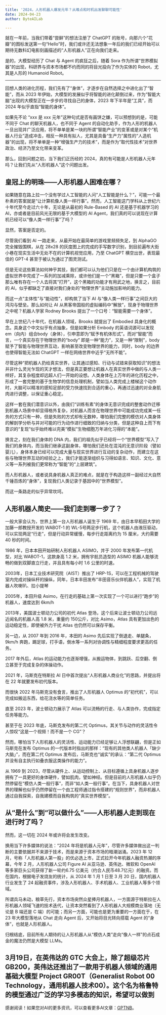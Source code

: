 ```yaml
---
title: '2024，人形机器人爆发元年？从难点和时机出发聊聊可能性'
date: 2024-04-23
author: ByteAILab

---
```


就在一年前，当我们带着“尝鲜”的想法注册了 ChatGPT 的账号，向那六个“花瓣”的图标发送第一句“Hello”时，我们或许还无法想象一年后的我们已经开始可以期待无数科幻电影刻画描述的“人形机器人”正在向我们走来。

是的，大模型经历了 Chat 与 Agent 的疯狂之后，随着 Sora 作为所谓“世界模拟器”的出现，科研界与资本市场都不约而同的将目光投向了作为实体的 Robot，尤其是人形的 Humanoid Robot。

---


回想人类的进化历程，我们先有了“身体”，才逐步在自然选择之中进化出了“智能”，而从 2023 年伊始，大模型的发展似乎将智能的进化颠倒过来，作为“智能大脑”出现的大模型正在一步步的寻找自己的身体，2023 年下半年是“工具”，而 2024 年似乎直指“智能的身体”。

如果先不论 “xxx 是 xxx 元年”这种句式是否有画饼之嫌，可以预想到的是，可能不同于 Chat 的聊天机器人，也不同于 Agent 的自动化助手，作为人形的机器人一旦出现并广泛应用，将不单单是某一块的所谓“智能产业”的变革或是对某个“机器人行业”造成冲击，相反一种具有拟人，尤其是具备“生产力”属性的“人造机器”的出现，将不单单是一种“增强生产力的技术”，而是作为“取代性技术”对世界政治、经济乃至文化带来变革。

那么，回到问题之初，当下我们正历经的 2024，真的有可能是人形机器人元年吗？让我们先从“人形机器人”这个问题出发。

## 皇冠上的明珠——人形机器人困难在哪？

如果随意在路上拉一个没有学过人工智能的人问“人工智能是什么？”，可能一个最朴素的答案就是“让计算机像人类一样行事”。然而，人工智能这门学科从上世纪六十年代至今走过六十年，无论是从最初的 Rule-Based 的 AI 还是基于机器学习的 AI，亦或者是目前风光无限的基于大模型的 AI Agent，我们真的可以说现在计算机已经可以“像人类一样行事”了吗？

显然，答案是否定的。

尽管我们看到 AI 一路走来，从最开始在最简单的游戏里频频失足，到 AlphaGO 完全摧毁围棋，从在 28x28 的灰度图上的完成的手写数字识别，到目前遍布大街小巷在现实生活中无处不在的计算机视觉应用，乃至 ChatGPT 横空出世，表现最佳的 GPT-4 甚至于被认为通过了图灵测试。

但是无论这些算法如何神乎其技，我们都可以认为他们只是在一个由计算机构筑的虚拟世界中完成了一系列的加减乘除，或许他们是一个“黑箱”，但是只要一个盒子那么唯有存在一个人去将其“打开”，这个黑箱的功能才有用武之地，换言之，目前的 AI，似乎都缺乏了直接对我们身处的“物理世界”主动施加影响的能力。

而这一点“主体性”与“能动性”，却构筑了当下 AI 与“像人类一样行事”之间巨大的鸿沟与壁垒。那么如何让 AI 从黑客帝国般的虚拟编码中“解放”，现身于物理世界之中呢？机器人学家 Rodney Brooks 提出了一个口号：“智能需要一个身体”。

早在上世纪八十年代，在机器人领域，Brooks 就提出了 Embodied 具身化的概念。具身这个中文似乎有点抽象，但是如果分析 Embody 的英语词源可以发现 em（向内）组合body（身体），引申意即为“赋予有机体形式”。而对“智能”而言，一个真实存在于物理世界的“body” 即是一种“能力”，又是一种“限制”，body 赋予了智能与物理世界互动，影响甚至改变物理世界的能力，同时，body 的边界也使得智能无法如 ChatGPT 一样在网络世界中近乎“无所不能”。

尽管这种“把机器人扔给真实世界，让其通过感知、行动与试错来获取知识”的想法并非什么灵光乍现的天才想法，但是真正要想让机器人在真实世界中做的与人类一样好，其复杂程度却远超人们一开始的设想。人类身体在上万年的进化历程之中，形成了一套完整的基于生物学的信息处理机制，譬如当人类完成上楼梯这个动作时，大脑可以精准的感知足部的受力快速找到合适的重心，再通过迅速的对全身肌肉进行调整，以保证重心稳定。

这样一套在我们潜意识以外，由我们“训练有素”的身体无意识完成的整套动作迁移到机器人场景中却显得格外复杂，对机器人而言在物理世界中可能成功完成某一任务的方式只有一种，但是失败的方式却有无数种，哪怕我们完整的模仿对人类身体的解剖学分析与并对可能的行为动作进行细致的归纳与分类，但是这种自上而下有意识的“复现”似乎始终难以完美“模拟”生物细胞万年进化习得的“本能”。

换言之，刻在我们身体的 DNA 内，我们的祖先似乎已经将一个“世界模型”写入了我们的身体内，而当我们继承这副身体，哪怕我们还处在混沌的无意识阶段（譬如婴儿），身体本身已经可以完成大量与现实世界进行互动的复杂动作，而建立在这些与物理世界互动的经验之上，我们才能逐渐组织与习得如语言、知识、文化、意义等一系列被我们更常称为“智能”的“上层建筑”。

而人形机器人，或者说具身机器人真正的难点，就是在于构造这样一副经过大自然千锤百炼的“身体”，复现我们人类记录于基因中的“世界模型”。

而这一条路走的似乎异常坎坷。

## 人形机器人简史——我们走到哪一步了？

一般大家会认为，世界上第一台人形机器人诞生于 1969 年，由日本早稻田大学的加藤一郎教授开发的 WABOT-1 的 WL-5号两足步行机，这个机器人由液压驱动，可以实现两足“行走”，但是行动异常缓慢，每步行走距离约为 15 厘米，大约需要 40 秒的时间。

1986 年，日本本田开始研制人形机器人 ASIMO，并于 2000 年发布第一代机型，对比 WABOT-1，这款身高 1.2 米，拥有宇航员造型的 ASIMO 机器人能够流畅的做到双脚直立行走，并且具有每小时 1.6 公里的时速。

2003年，日本工业技术研究院（AIST）推出了 HRP-1S，可以在工程机械的驾驶室内完成对操纵杆的操纵，同年，日本丰田发布“丰田音乐伙伴机器人”，实现了机器人吹喇叭、拉小提琴

2005年，本田升级 Asimo，在行走的基础上第一次实现了一个可以进行“跑步”的机器人，速度达到 6km/h

2013年，美国波士顿动力公司的初代 Atlas 登场，这个后来让波士顿动力公司远近闻名的机器人高 1.8 米，重量约 150公斤，对比 Asimo，Atlas 具有更加出色的运动稳定性，即使被外力干扰 Atlas 也仍然可以保存平衡。

另一边，从 2007 年到 2016 年，本田的 Asimo 先后实现了倒退走、单腿条，9km/h 奔跑，踢足球，打手语，倒水等一系列对协调性与精细程度要求更高的任务。

2017 年外后，Atlas 的运动能力也逐渐增强，从搬运物体，到跳跃、后空翻、倒立甚至于完成复杂的体操动作。

2021 年，马斯克在特斯拉 AI 日中首次提出“人形机器人商业化”的思路，并提出将在 22 年就要发布初代版本。

而很快 2022 年马斯克没有食言，推出了人形机器人 Optimus 的“初代机”，可以完成如搬运东西，给花浇水等的简单任务。

直至 2023 年，波士顿动力展示了 Atlas 可以流畅的行走、与人类协作，完成指定任务等能力。

甚至于在 2023 年底，马斯克发布的第二代 Optimus，其关节与动作的灵活性令人惊叹“这是一个视频！而不是一个 CG”？

然而，哪怕当下人形机器人的灵活性、运动能力已经足够让人浮想联翩，但是正如马斯克在发布 Optimus 的一代版本时指出的那样：“现有的其他类人机器人「缺少大脑」”，而在第二代 Optimus 发布后，马斯克也“诚实”的承认：“第二代 Optimus 并没有自主执行如叠衣服这类操作的能力”。

从 1969 到 2023，尽管从硬件上、从运动控制上、从目标遵循上具身机器人逐步拥有了一具更好的身体硬件，譬如肌肉，譬如神经。但是目前的人形机器人似乎仍然停留在“模仿人类一般行事”，而非“如人类一般行事”。在当下，具身机器人对世界的理解也似乎仍然停留在一个由工程师通过指令搭建的“规则世界”，而非机器人通过自我探索，自我建模而自我构筑的“真实世界模型”。

## 从“是什么”到“可以做什么”——人形机器人走到现在进行时了吗？

然而，这一切在 2024 年或许将会发生改变。

换用当下许多媒体的说法：“2024 年将是机器人元年”，尽管许多媒体做出这一判断的主要依据并不来源于技术，而是来源于资本市场的暗潮汹涌。2023 年 12 月，号称「人形机器人第一股」的优必选上市，正式拉开今年机器人融资热潮的序幕，今年 2 月，人形机器人公司 Figure AI 从亚马逊、英伟达、微软和 OpenAI 等多家巨头公司获得了新一轮约6.75 亿美元（约合人民币48.7亿元）的融资。而在国内，根据电子发烧友的统计，从 2024 年 1 月 1 日至 3 月 20 日，国内机器人行业发生了 24 起融资事件，涉及人形机器人、手术机器人、工业机器人等多个领域。

所谓兵马未动，粮草先行，资本市场突然众星捧月机器人，一方面源于特斯拉在人形机器人领域飞速的技术迭代，让资本突然看到了人形机器人大规模商业落地（无论是 B 端还是 C 端）的可能；而另一方面，可能也是更为重要的一方面在于，在 23 年大模型落地从 Chat 走向 Agent 后，又开始将目光转向搭载 Agent 的“身体”，也就是人形机器人。

归根结底，目前所有人期待的让人形机器人从“模仿人类”走向“像人一样”的点石成金的魔法仍然是大模型 LLMs。

3月19日，在英伟达的 GTC 大会上，除了超级芯片 GB200，英伟达还推出了一款用于机器人领域的通用基础大模型 Project GR00T（Generalist Robot 00 Technology，通用机器人技术00）。这个名为格鲁特的模型通过广泛的学习多模态的知识，希望可以做到
---
感谢阅读！如果您对AI的更多资讯，可以查看更多AI文章：[GPTNB](https://gptnb.com)。